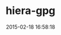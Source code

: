 ---
layout: post
title:  "hiera-gpg"
repo:   "crayfishx/hiera-gpg"
date:   2015-02-18 16:58:18
gemurl: http://github.com/crayfishx/hiera-gpg
---